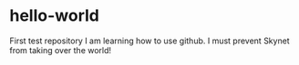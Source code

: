 # hello-world
First test repository
I am learning how to use github. I must prevent Skynet from taking over the world!
